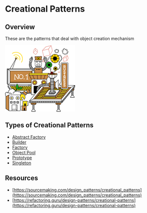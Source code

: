 # Creational Patterns

## Overview
These are the patterns that deal with object creation mechanism

![](./creational.png)

## Types of Creational Patterns
- [Abstract Factory](./AbstractFactory)
- [Builder](./Builder)
- [Factory](./Factory)
- [Object Pool](./ObjectPool)
- [Prototype](./Prototype)
- [Singleton](./Singleton)

## Resources
- [https://sourcemaking.com/design_patterns/creational_patterns](https://sourcemaking.com/design_patterns/creational_patterns)
- [https://refactoring.guru/design-patterns/creational-patterns](https://refactoring.guru/design-patterns/creational-patterns)
